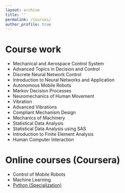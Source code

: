 ```yaml
---
layout: archive
title: ''
permalink: /courses/
author_profile: true
---
```


# Course work
* Mechanical and Aerospace Control System 
* Advanced Topics in Decision and Control
* Discrete Neural Network Control
* Introduction to Neural Networks and Application
* Autonomous Mobile Robots
* Markov Decision Processes
* Neuromechanics of Human Movement
* Vibration
* Advanced Vibrations
* Compliant Mechanism Design
* Mechanics of Machinery
* Statistical Data Analysis
* Statistical Data Analysis using SAS
* Introduction to Finite Element Analysis
* Human Computer Interaction

# Online courses (Coursera)
* Control of Mobile Robots
* Machine Learning
* [Python (Specialization)](https://coursera.org/share/891dc4debcb3bed653dcab2cb5bda414)
